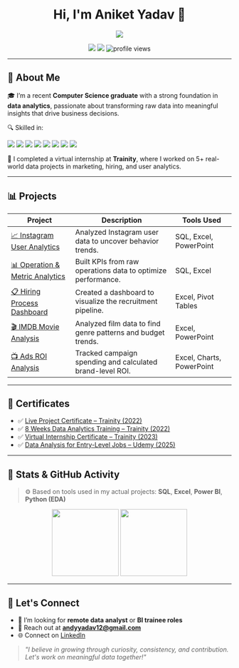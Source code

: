<h1 align="center">Hi, I'm Aniket Yadav 👋</h1>
<p align="center">
  <img src="https://readme-typing-svg.herokuapp.com?lines=Data+Analyst+%7C+SQL+%7C+Power+BI+%7C+Excel;Always+learning+%F0%9F%92%AD;Let's+turn+data+into+decisions!&center=true&width=500&height=40" />
</p>

<p align="center">
  <a href="mailto:andyyadav12@gmail.com"><img src="https://img.shields.io/badge/Gmail-D14836?style=flat&logo=gmail&logoColor=white"/></a>
  <a href="https://www.linkedin.com/in/aniket-yadav-/"><img src="https://img.shields.io/badge/LinkedIn-blue?style=flat&logo=linkedin&logoColor=white"/></a>
  <img src="https://komarev.com/ghpvc/?username=aniket-yadav&style=flat&color=blue" alt="profile views"/>
</p>

---

## 💼 About Me

🎓 I’m a recent **Computer Science graduate** with a strong foundation in **data analytics**, passionate about transforming raw data into meaningful insights that drive business decisions.

🔍 Skilled in:

<p>
  <img src="https://img.shields.io/badge/SQL-%2300f?style=for-the-badge&logo=mysql&logoColor=white"/>
  <img src="https://img.shields.io/badge/Excel-%23217346?style=for-the-badge&logo=microsoft-excel&logoColor=white"/>
  <img src="https://img.shields.io/badge/Power_BI-%23F2C811?style=for-the-badge&logo=powerbi&logoColor=black"/>
  <img src="https://img.shields.io/badge/Looker_Studio-%230072C6?style=for-the-badge&logo=googleanalytics&logoColor=white"/>
  <img src="https://img.shields.io/badge/Python-%2314354C?style=for-the-badge&logo=python&logoColor=white"/>
  <img src="https://img.shields.io/badge/NumPy-%23013243?style=for-the-badge&logo=numpy&logoColor=white"/>
  <img src="https://img.shields.io/badge/Pandas-%23150458?style=for-the-badge&logo=pandas&logoColor=white"/>
  <img src="https://img.shields.io/badge/Seaborn-%235566AA?style=for-the-badge&logoColor=white"/>
</p>

🧠 I completed a virtual internship at **Trainity**, where I worked on 5+ real-world data projects in marketing, hiring, and user analytics.

---

## 📊 Projects

| Project | Description | Tools Used |
|--------|-------------|------------|
| [📈 Instagram User Analytics](https://docs.google.com/presentation/d/1AWaDyLzmpnATcp0JwRFXljpHR_w-42k_/edit?usp=drive_link) | Analyzed Instagram user data to uncover behavior trends. | SQL, Excel, PowerPoint |
| [📊 Operation & Metric Analytics](https://docs.google.com/presentation/d/125Md5U1q_3kQtRHzhhn1DusccPc9mLkw/edit?usp=drive_link) | Built KPIs from raw operations data to optimize performance. | SQL, Excel |
| [📋 Hiring Process Dashboard](https://docs.google.com/presentation/d/1O0KVLrNFqhY4pjQpddHvD5SvfjDGu92k/edit?usp=drive_link) | Created a dashboard to visualize the recruitment pipeline. | Excel, Pivot Tables |
| [🎬 IMDB Movie Analysis](https://docs.google.com/presentation/d/1Y-cSE2R4G9Y-wrigD_rwK3Qh3AZMMuHM/edit?usp=drive_link) | Analyzed film data to find genre patterns and budget trends. | Excel, PowerPoint |
| [📺 Ads ROI Analysis](https://docs.google.com/presentation/d/1g8_-VbOJQ2eOhkLUHJ1OeqpxuS23pinE/edit?usp=drive_link) | Tracked campaign spending and calculated brand-level ROI. | Excel, Charts, PowerPoint |

---

## 📜 Certificates

- ✅ [Live Project Certificate – Trainity (2022)](https://drive.google.com/file/d/1TWI5N0Gxvkqcl0gThlMj9ydioDJyR2UE/view?usp=drive_link)
- ✅ [8 Weeks Data Analytics Training – Trainity (2022)](https://drive.google.com/file/d/1l0XXmxkaKCrzEtacPrtA186qoeF_j3Kq/view?usp=drive_link)
- ✅ [Virtual Internship Certificate – Trainity (2023)](https://drive.google.com/file/d/1cFkNeGjUXee0olwkvl29s9WYl9V5fr-1/view?usp=drive_link)
- ✅ [Data Analysis for Entry-Level Jobs – Udemy (2025)](https://drive.google.com/file/d/18K0ItTMsnqZkpv3yNo3DzsKgjMOP_BGB/view?usp=sharing)

---

## 📌 Stats & GitHub Activity

> ⚙️ Based on tools used in my actual projects: **SQL**, **Excel**, **Power BI**, **Python (EDA)**

<p align="center">
  <img src="https://github-readme-stats.vercel.app/api?username=aniket-yadav&show_icons=true&theme=radical&count_private=true&hide_title=true" height="150"/>
  <img src="https://github-readme-stats.vercel.app/api/top-langs/?username=aniket-yadav&layout=compact&theme=radical" height="150"/>
</p>

---

## 🚀 Let's Connect

- 💼 I’m looking for **remote data analyst** or **BI trainee roles**
- 📧 Reach out at **andyyadav12@gmail.com**
- 🌐 Connect on [LinkedIn](https://www.linkedin.com/in/aniket-yadav-/)

> _"I believe in growing through curiosity, consistency, and contribution. Let's work on meaningful data together!"_
